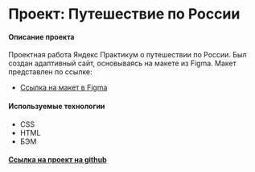 # Проект: Путешествие по России
#### Описание проекта
Проектная работа Яндекс Практикум о путешествии по России.
Был создан адаптивный сайт, основываясь на макете из Figma.
Макет представлен по ссылке:

* [Ссылка на макет в Figma](https://www.figma.com/file/5S2WSbEFL6awjVWJ0NWL8Q/Sprint-3_-Russia-_-desktop-mobile?node-id=28503%3A0)

#### Используемые технологии

- CSS
- HTML
- БЭМ

#### [Ссылка на  проект на github](https://github.com/alisagafarova/russian-travel-bootcamp/blob/main/index.html)
